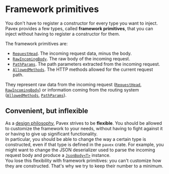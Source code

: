 # Framework primitives

You don't have to register a constructor for every type you want to inject.  
Pavex provides a few types, called **framework primitives**, that you can inject
without having to register a constructor for them.

The framework primitives are:

- [`RequestHead`][RequestHead]. The incoming request data, minus the body.
- [`RawIncomingBody`][RawIncomingBody]. The raw body of the incoming request.
- [`PathParams`][PathParams]. The path parameters extracted from the incoming request.
- [`AllowedMethods`][AllowedMethods]. The HTTP methods allowed for the current request path.

They represent raw data from the incoming request ([`RequestHead`][RequestHead], [`RawIncomingBody`][RawIncomingBody])
or information coming from the routing system ([`AllowedMethods`][AllowedMethods], [`PathParams`][PathParams]).

## Convenient, but inflexible

As a [design philosophy](../../../overview/why_pavex.md), Pavex strives to be **flexible**.
You should be allowed to customize the framework to your needs, without having to fight against it
or having to give up significant functionality.  
In particular, you should be able to change the way a certain type is constructed, even if that
type is defined in the `pavex` crate. For example, you might want to change the JSON deserializer used to parse the incoming request body
and produce a [`JsonBody<T>`][JsonBody] instance.  
You lose this flexibility with framework primitives: you can't customize how they are constructed.
That's why we try to keep their number to a minimum.

[RequestHead]: ../../../api_reference/pavex/request/struct.RequestHead.html
[PathParams]: ../../../api_reference/pavex/request/route/struct.PathParams.html
[AllowedMethods]: ../../../api_reference/pavex/router/enum.AllowedMethods.html
[RawIncomingBody]: ../../../api_reference/pavex/request/body/struct.RawIncomingBody.html
[JsonBody]: ../../../api_reference/pavex/request/body/struct.JsonBody.html
